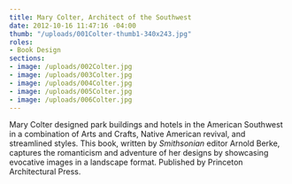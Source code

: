```yaml
---
title: Mary Colter, Architect of the Southwest
date: 2012-10-16 11:47:16 -04:00
thumb: "/uploads/001Colter-thumb1-340x243.jpg"
roles:
- Book Design
sections:
- image: /uploads/002Colter.jpg
- image: /uploads/003Colter.jpg
- image: /uploads/004Colter.jpg
- image: /uploads/005Colter.jpg
- image: /uploads/006Colter.jpg
---
```

Mary Colter designed park buildings and hotels in the American Southwest in a combination of Arts and Crafts, Native American revival, and streamlined styles. This book, written by <em>Smithsonian</em> editor Arnold Berke, captures the romanticism and adventure of her designs by showcasing evocative images in a landscape format. Published by Princeton Architectural Press.
